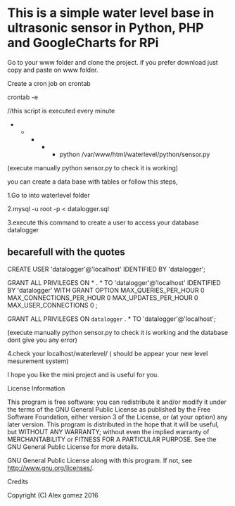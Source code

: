 <h1>This is a simple water level base in ultrasonic sensor in 
Python, PHP and GoogleCharts for RPi</h1> 

Go to your www folder and clone the project. if you prefer download
just copy and paste on www folder. 

Create a cron job on crontab 

crontab -e 

//this script is executed every minute
* * * * * python /var/www/html/waterlevel/python/sensor.py 

(execute manually python sensor.py to check it is working)

you can create a data base with tables or follow this steps, 

1.Go to into waterlevel folder

2.mysql -u root -p < datalogger.sql

3.execute this command to create a user to access your database datalogger <h2>becarefull with the quotes</h2>

CREATE USER 'datalogger'@'localhost' IDENTIFIED BY  'datalogger';

GRANT ALL PRIVILEGES ON * . * TO  'datalogger'@'localhost' IDENTIFIED BY  'datalogger' WITH GRANT OPTION MAX_QUERIES_PER_HOUR 0 MAX_CONNECTIONS_PER_HOUR 0 MAX_UPDATES_PER_HOUR 0 MAX_USER_CONNECTIONS 0 ;

GRANT ALL PRIVILEGES ON  `datalogger` . * TO  'datalogger'@'localhost';


(execute manually python sensor.py to check it is working and the database dont give you any error)

4.check your localhost/waterlevel/ ( should be appear your new level mesurement system)


I hope you like the mini project and is useful for you. 

License Information

This program is free software: you can redistribute it and/or modify it under the terms of the GNU General Public License as published by the Free Software Foundation, either version 3 of the License, or (at your option) any later version.
This program is distributed in the hope that it will be useful, but WITHOUT ANY WARRANTY; without even the implied warranty of MERCHANTABILITY or FITNESS FOR A PARTICULAR PURPOSE. See the GNU General Public License for more details.

GNU General Public License along with this program. If not, see http://www.gnu.org/licenses/.

Credits

Copyright (C) Alex gomez 2016
